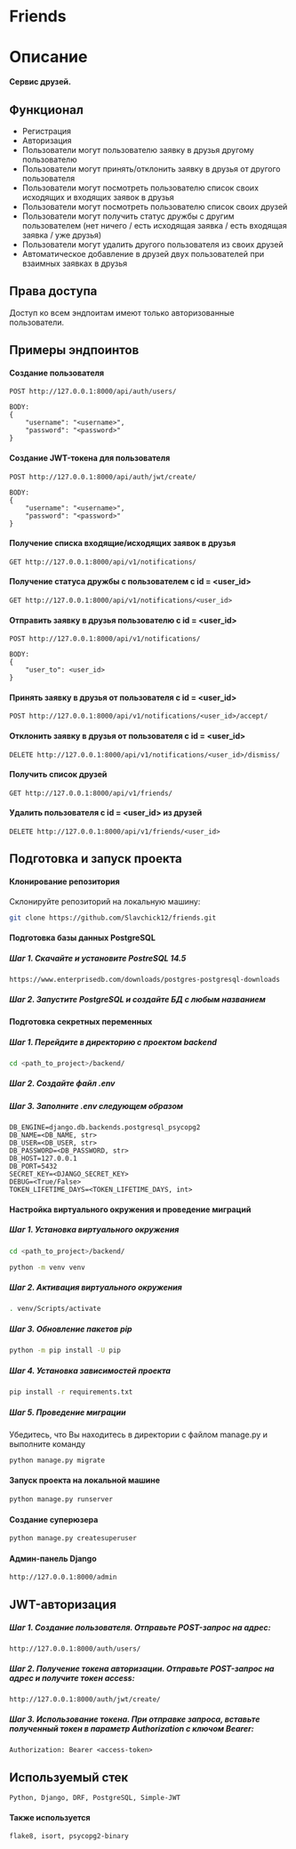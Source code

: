 # Friends
# Описание
__Сервис друзей.__
## Функционал

* Регистрация
* Авторизация
* Пользователи могут пользователю заявку в друзья другому пользователю
* Пользователи могут принять/отклонить заявку в друзья от другого пользователя
* Пользователи могут посмотреть пользователю список своих исходящих и входящих заявок в друзья
* Пользователи могут посмотреть пользователю список своих друзей
* Пользователи могут получить статус дружбы с другим пользователем (нет ничего / есть исходящая заявка / есть входящая заявка / уже друзья)
* Пользователи могут удалить другого пользователя из своих друзей
* Автоматическое добавление в друзей двух пользователей при взаимных заявках в друзья

## Права доступа

Доступ ко всем эндпоитам имеют только авторизованные пользователи.

## Примеры эндпоинтов
#### Создание пользователя
```
POST http://127.0.0.1:8000/api/auth/users/

BODY:
{
    "username": "<username>",
    "password": "<password>"
}
```
#### Создание JWT-токена для пользователя
```
POST http://127.0.0.1:8000/api/auth/jwt/create/

BODY:
{
    "username": "<username>",
    "password": "<password>"
}
```
#### Получение списка входящие/исходящих заявок в друзья
```
GET http://127.0.0.1:8000/api/v1/notifications/
```
#### Получение статуса дружбы с пользователем с id = <user_id>
```
GET http://127.0.0.1:8000/api/v1/notifications/<user_id>
```
#### Отправить заявку в друзья пользователю с id = <user_id>
```
POST http://127.0.0.1:8000/api/v1/notifications/

BODY:
{
    "user_to": <user_id>
}
```
#### Принять заявку в друзья от пользователя с id = <user_id>
```
POST http://127.0.0.1:8000/api/v1/notifications/<user_id>/accept/
```
#### Отклонить заявку в друзья от пользователя с id = <user_id>
```
DELETE http://127.0.0.1:8000/api/v1/notifications/<user_id>/dismiss/
```
#### Получить список друзей
```
GET http://127.0.0.1:8000/api/v1/friends/
```
#### Удалить пользователя с id = <user_id> из друзей
```
DELETE http://127.0.0.1:8000/api/v1/friends/<user_id>
```
## Подготовка и запуск проекта
#### Клонирование репозитория
Склонируйте репозиторий на локальную машину:
```bash
git clone https://github.com/Slavchick12/friends.git
```
#### Подготовка базы данных PostgreSQL
##### Шаг 1. Скачайте и установите PostreSQL 14.5
```
https://www.enterprisedb.com/downloads/postgres-postgresql-downloads
```
##### Шаг 2. Запустите PostgreSQL и создайте БД с любым названием
#### Подготовка секретных переменных
##### Шаг 1. Перейдите в директорию с проектом backend
```bash
cd <path_to_project>/backend/
```
##### Шаг 2. Создайте файл *.env*
##### Шаг 3. Заполните *.env* следующем образом
```
DB_ENGINE=django.db.backends.postgresql_psycopg2
DB_NAME=<DB_NAME, str>
DB_USER=<DB_USER, str>
DB_PASSWORD=<DB_PASSWORD, str>
DB_HOST=127.0.0.1
DB_PORT=5432
SECRET_KEY=<DJANGO_SECRET_KEY>
DEBUG=<True/False>
TOKEN_LIFETIME_DAYS=<TOKEN_LIFETIME_DAYS, int>
```
#### Настройка виртуального окружения и проведение миграций
##### Шаг 1. Установка виртуального окружения
```bash
cd <path_to_project>/backend/
```
```bash
python -m venv venv
```
##### Шаг 2. Активация виртуального окружения
```bash
. venv/Scripts/activate
```
##### Шаг 3. Обновление пакетов pip
```bash
python -m pip install -U pip
```
##### Шаг 4. Установка зависимостей проекта
```bash
pip install -r requirements.txt
```
##### Шаг 5. Проведение миграции
Убедитесь, что Вы находитесь в директории с файлом manage.py и выполните команду
```bash
python manage.py migrate
```
#### Запуск проекта на локальной машине
```bash
python manage.py runserver
```
#### Создание суперюзера
```bash
python manage.py createsuperuser
```
#### Админ-панель Django
```bash
http://127.0.0.1:8000/admin
```
## JWT-авторизация
##### Шаг 1. Создание пользователя. Отправьте POST-запрос на адрес:
```
http://127.0.0.1:8000/auth/users/
```
##### Шаг 2. Получение токена авторизации. Отправьте POST-запрос на адрес и получите токен **access**:
```
http://127.0.0.1:8000/auth/jwt/create/
```
##### Шаг 3. Использование токена. При отправке запроса, вставьте полученный токен в параметр Authorization с ключом **Bearer**:
```
Authorization: Bearer <access-token>
```
## Используемый стек
```
Python, Django, DRF, PostgreSQL, Simple-JWT
```
#### Также используется
```
flake8, isort, psycopg2-binary
```